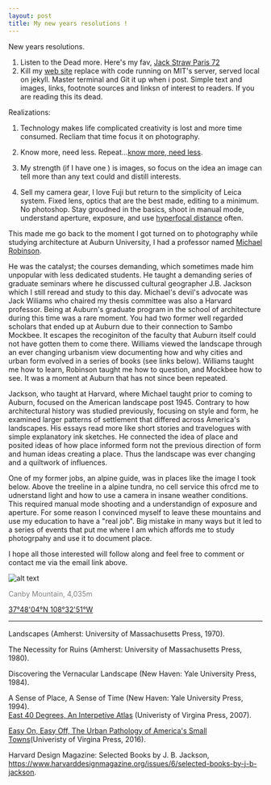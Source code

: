 ```yaml
---
layout: post
title: My new years resolutions !
---
```


New years resolutions.

1. Listen to the Dead more. Here's my fav, [Jack Straw Paris 72](https://www.youtube.com/watch?v=aICQdwvlwXU)
2. Kill my [web site](http://www.jonkalev.com) replace with code running on MIT's server, served local on jekyll. Master terminal and Git it  up when i post.  Simple text and images, links, footnote sources and linksn of  interest to readers. If you are reading this its dead.

Realizations:                          

1) Technology makes life complicated creativity is lost and more time consumed. Recliam that time focus it on photography.

2) Know more, need less. Repeat...<u>know more, need less</u>.

3) My strength (if I have one ) is images,  so focus on the idea an image can tell more than any text could and distill interests.

4) Sell my camera gear, I love Fuji but return to the simplicity of Leica system. Fixed lens, optics that are the best made, editing to a minimum. No photoshop. Stay groudned in the basics, shoot in manual mode, understand aperture, exposure, and use [hyperfocal distance](https://www.bhphotovideo.com/explora/photography/tips-and-solutions/calculating-hyperfocal-distance-in-photography?BI=19414&msclkid=53de2982346c14b1e7734a45ea85f3cb) often. 



This made me go back to the moment I got turned on to photography while studying architecture at Auburn University, I had a professor named [Michael Robinson](https://cadc.auburn.edu/people/michael-robinson/).

He was the catalyst; the courses demanding, which sometimes made him unpopular with less dedicated students. He taught a demanding series of graduate seminars where he discussed cultural geographer J.B. Jackson which I still reread and study to this day. 
Michael's devil's advocate was Jack Wiliams who chaired my thesis committee was also a Harvard professor. Being at Auburn's graduate program in the school of architecture during this time was a rare moment. You had two former well regarded scholars that ended up at Auburn due to their connection to Sambo Mockbee. It escapes the recoginiton of the faculty that Auburn itself could not have gotten them to come there.
Williams viewed the landscape through an ever changing urbanism view documenting how and why cities and urban form evolved in a series of books (see links below).
Williams taught me how to learn, Robinson taught me how to question, and Mockbee how to see. It was a moment at Auburn that has not since been repeated. 

Jackson, who taught at Harvard, where Michael taught prior to coming to Auburn, focused on the American landscape post 1945. Contrary to how architectural history was studied previously, focusing on style and form, he examined larger patterns of settlement that differed across America's landscapes. His essays read more like short stories and travelogues with simple explanatory ink sketches.  He connected the idea of place and posited ideas of how place informed form not the previous direction of form and human ideas creating a place. Thus the landscape was ever changing and a quiltwork of influences.

One of my former jobs, an alpine guide, was in places like the image I took below. Above the treeline in a alpine tundra, no cell service this ofrcd me to udnerstand light and how to use a camera in insane weather conditions. This required manual mode shooting and a understandign of exposure and aperture. For some reason I convinced myself to leave these mountains and use my education to have a "real job". Big mistake in many ways but it led to a series of events that put me where I am which affords me to study photogrpahy and use it to document place.  

I hope all those interested will follow along and feel free to comment or contact me via the email link above.



![alt text](https://jonkalev.s3.us-west-2.amazonaws.com/_camp.jpg)
<p style="color: grey; font-size: 14px;">Canby Mountain, 4,035m </p>

[37°48'04°N 108°32'51°W](https://earth.google.com/web/search/Silverton,+CO/@37.79825199,-107.54478646,4002.35611218a,2036.1061194d,35y,144.01108402h,44.98622742t,0r/data=CmcaPRI3CiUweDg3M2VlZjE0MThlMDI4MTU6MHhhOWRkNmI5OTdiYzg4YmU4Kg5DYW5ieQpNb3VudGFpbhgCIAEiJgokCSiQloTE00VAEYkW0xkRDDhAGbTYmb3rkFPAIVOAZTmAB1_A)

---
<p style="color: grey; font-size: 16px;">

Landscapes (Amherst: University of Massachusetts Press, 1970).<br/>


The Necessity for Ruins (Amherst: University of Massachusetts Press, 1980).<br/>

Discovering the Vernacular Landscape (New Haven: Yale University Press, 1984).<br/>

A Sense of Place, A Sense of Time (New Haven: Yale University Press, 1994).<br/>
 <a href = "https://www.upress.virginia.edu/title/1544/" target = "_self">East 40 Degrees, An Interpetive Atlas</a> (Univeristy of Virgina Press, 2007).<br/>

<a href = "https://www.upress.virginia.edu/title/3514/" target = "_self">Easy On, Easy Off, The Urban Pathology of America's Small Towns</a>(Univeristy of Virgina Press, 2016).<br/>

 Harvard Design Magazine: Selected Books by J. B. Jackson, https://www.harvarddesignmagazine.org/issues/6/selected-books-by-j-b-jackson. 



 </p>





